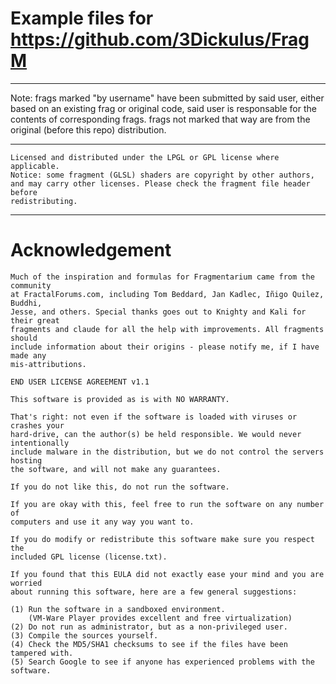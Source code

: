 # Example files for https://github.com/3Dickulus/FragM

----------------------

Note: frags marked "by username" have been submitted by said user, either based on an existing frag or original code, said user is responsable for the contents of corresponding frags. frags not marked that way are from the original (before this repo) distribution.

----------------------

    Licensed and distributed under the LPGL or GPL license where applicable.
    Notice: some fragment (GLSL) shaders are copyright by other authors,
    and may carry other licenses. Please check the fragment file header before
    redistributing.
----------------------

# Acknowledgement


    Much of the inspiration and formulas for Fragmentarium came from the community
    at FractalForums.com, including Tom Beddard, Jan Kadlec, Iñigo Quilez, Buddhi,
    Jesse, and others. Special thanks goes out to Knighty and Kali for their great
    fragments and claude for all the help with improvements. All fragments should
    include information about their origins - please notify me, if I have made any
    mis-attributions.
    
    END USER LICENSE AGREEMENT v1.1
    
    This software is provided as is with NO WARRANTY.
    
    That's right: not even if the software is loaded with viruses or crashes your
    hard-drive, can the author(s) be held responsible. We would never intentionally
    include malware in the distribution, but we do not control the servers hosting
    the software, and will not make any guarantees.
    
    If you do not like this, do not run the software.
    
    If you are okay with this, feel free to run the software on any number of
    computers and use it any way you want to.
    
    If you do modify or redistribute this software make sure you respect the
    included GPL license (license.txt).
    
    If you found that this EULA did not exactly ease your mind and you are worried
    about running this software, here are a few general suggestions:
    
    (1) Run the software in a sandboxed environment.
        (VM-Ware Player provides excellent and free virtualization)
    (2) Do not run as administrator, but as a non-privileged user.
    (3) Compile the sources yourself.
    (4) Check the MD5/SHA1 checksums to see if the files have been tampered with.
    (5) Search Google to see if anyone has experienced problems with the software.
    
    
